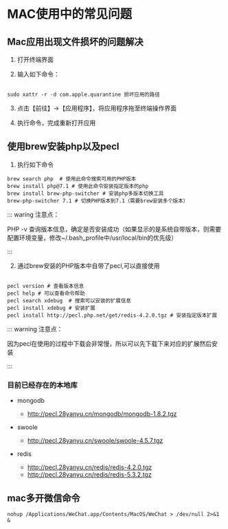 # MAC使用中的常见问题

## Mac应用出现文件损坏的问题解决

1. 打开终端界面

2. 输入如下命令：

```shell script

sudo xattr -r -d com.apple.quarantine 损坏应用的路径

```
3. 点击【前往】->【应用程序】，将应用程序拖至终端操作界面

4. 执行命令，完成重新打开应用

## 使用brew安装php以及pecl

1. 执行如下命令

```shell script
brew search php  # 使用此命令搜索可用的PHP版本
brew install php@7.1 # 使用此命令安装指定版本的php
brew install brew-php-switcher # 安装php多版本切换工具
brew-php-switcher 7.1 # 切换PHP版本到7.1（需要brew安装多个版本）
```

::: waring 注意点：

PHP -v 查询版本信息，确定是否安装成功（如果显示的是系统自带版本，则需要配置环境变量，修改~/.bash_profile中/usr/local/bin的优先级）

:::

2. 通过brew安装的PHP版本中自带了pecl,可以直接使用

```shell script

pecl version # 查看版本信息
pecl help # 可以查看命令帮助
pecl search xdebug  # 搜索可以安装的扩展信息
pecl install xdebug # 安装扩展
pecl install http://pecl.php.net/get/redis-4.2.0.tgz # 安装指定版本扩展

```

::: warning 注意点：

因为pecl在使用的过程中下载会非常慢，所以可以先下载下来对应的扩展然后安装

:::

### 目前已经存在的本地库

* mongodb
    * http://pecl.28yanyu.cn/mongodb/mongodb-1.8.2.tgz

* swoole
    * http://pecl.28yanyu.cn/swoole/swoole-4.5.7.tgz
    
* redis
    * http://pecl.28yanyu.cn/redis/redis-4.2.0.tgz
    * http://pecl.28yanyu.cn/redis/redis-5.3.2.tgz

## mac多开微信命令

```shell
nohup /Applications/WeChat.app/Contents/MacOS/WeChat > /dev/null 2>&1 &
```
